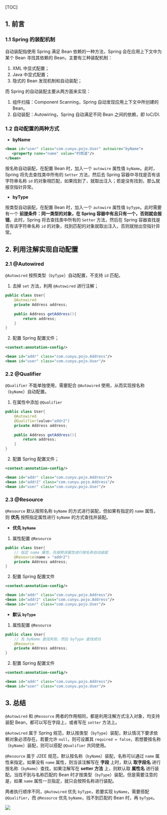 [TOC]

## 1. 前言

### 1.1 Spring 的装配机制

自动装配指使用 Spring 满足 Bean 依赖的一种方法，Spring 会在应用上下文中为某个 Bean 寻找其依赖的 Bean，主要有三种装配机制：

1.  XML 中显式配置；
2.  Java 中显式配置；
3.  隐式的 Bean 发现机制和自动装配；

而 Spring 的自动装配主要从两方面来实现：

1.  组件扫描：Component Scanning，Spring 自动发现应用上下文中所创建的 Bean。
2.  自动装配：Autowiring，Spring 自动满足不同 Bean 之间的依赖，即 IoC/DI.

### 1.2 自动配置的两种方式

-   **byName**

```xml
<bean id="user" class="com.cunyu.pojo.User" autowire="byName">
   <property name="name" value="村雨遥"/>
</bean>
```

按名称自动装配，在配置 Bean 时，加入一个 `autowire` 属性值 `byName`。此时，Spring 将先去查找类中所有的 `Setter` 方法，然后去 Spring 容器中寻找是否有该字符串名称 `id` 的对象相匹配，如果找到了，就取出注入；若是没有找到，那么就报空指针异常。

-   **byType**

按类型自动装配，在配置 Bean 时，加入一个 `autowire` 属性值 `byType`。此时需要有一个 **前提条件：同一类型的对象，在 Spring 容器中有且只有一个，否则就会报错**。此时，Spring 将去查找类中所有的 `Setter` 方法，然后在 Spring 容器查找是否有该字符串名称 `id` 的对象，找到匹配的对象就取出注入，否则就抛出空指针异常。

## 2. 利用注解实现自动配置

### 2.1 @Autowired

`@Autowired` 按照类型（`byType`）自动配置，不支持 `id` 匹配。

1.  去掉 `set` 方法，利用 `@Autowired` 进行注解；

```java
public class User{
    @Autowired
    private Address address;
    
    public Address getAddress(){
        return address;
    }
}
```

2.  配置 Spring 配置文件；

```xml
<context:annotation-config/>

<bean id="addr" class="com.cunyu.pojo.Address"/>
<bean id="user" class="com.cunyu.pojo.User"/>
```

### 2.2 @Qualifier

`@Qualifier` 不能单独使用，需要配合 `@Autowired` 使用，从而实现按名称（`byName`）自动配置。

1.  在属性中添加 `@Qualifier`

```java
public class User{
    @Autowired
    @Qualifier(value="addr2")
    private Address address;
    
    public Address getAddress(){
        return address;
    }
}
```

2.  配置 Spring 配置文件；

```xml
<context:annotation-config/>

<bean id="addr" class="com.cunyu.pojo.Address"/>
<bean id="addr2" class="com.cunyu.pojo.Address"/>
<bean id="user" class="com.cunyu.pojo.User"/>
```

### 2.3 @Resource

`@Resource` 默认按照名称 `byName` 的方式进行装配，但如果有指定的 `name` 属性，则 **优先** 按照指定属性进行 `byName` 的方式查找并装配。

-   **优先 `byName`**

1.  属性配置 `@Resource`

```java
public class User{
    // 指定 name 属性，先按照该属性进行按名称自动装配
    @Resource(name = "addr2")
    private Address address;
}
```

2.  配置 Spring 配置文件

```xml
<context:annotation-config/>

<bean id="addr" class="com.cunyu.pojo.Address"/>
<bean id="addr2" class="com.cunyu.pojo.Address"/>
<bean id="user" class="com.cunyu.pojo.User"/>
```

-   **默认 `byType`**

1.  属性配置 `@Resource`

```java
public class User{
    // 先 byName 查找失败，然后 byType 查找成功
    @Resource
    private Address address;
}
```

2.  配置 Spring 配置文件

```xml
<context:annotation-config/>

<bean id="addr" class="com.cunyu.pojo.Address"/>
<bean id="user" class="com.cunyu.pojo.User"/>
```

## 3. 总结

`@Autowired` 和 `@Resource` 两者的作用相同，都是利用注解方式注入对象，均支持装配 Bean，都可以写在字段上，或者写在 `setter` 方法上。

 `@Autowired` 属于 Spring 规范，默认按类型（`byType`）装配，默认情况下要求依赖对象必须存在。若要允许 `null`，则可设置其 `required = false`，若想要按名称（`byName`）装配，则可以搭配 `@Qualifier` 共同使用。

`@Resource` 属于 J2EE 规范，默认按名称（`byName`）装配，名称可以通过 `name` 属性来指定。如果没有 `name` 属性，则当该注解写在 **字段** 上时，默认 **取字段名** 进行按名称（`byName`）查找，如果注解写在 **setter** **方法** 上，则默认取 **属性名** 进行装配。当找不到与名称匹配的 Bean 时才按类型（`byType`）装配。但是需要注意的是，如果 `name` 属性一旦指定，就只会按照名称进行装配。

两者执行顺序不同，`@Autowired` 优先 `byType`，若要实现 `byName`，需要搭配 `@Qualifier`，而 `@Resource` 优先 `byName`，找不到匹配的 Bean  时，再 `byType`。



![](https://gitee.com/cunyu1943/images/raw/master/ImgsUbuntu/20200510234310.png)

<link rel="stylesheet" href="https://cdnjs.cloudflare.com/ajax/libs/social-share.js/1.0.16/css/share.min.css">

<center><div class="social-share"></div></center>
<script type="text/javascript" src="https://cdnjs.cloudflare.com/ajax/libs/social-share.js/1.0.16/js/social-share.min.js"></script>

